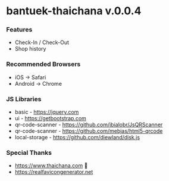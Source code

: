 # bantuek-thaichana v.0.0.4

### Features
* Check-In / Check-Out
* Shop history

### Recommended Browsers
* iOS -> Safari
* Android -> Chrome

### JS Libraries
* basic - https://jquery.com
* ui - https://getbootstrap.com
* qr-code-scanner - https://github.com/jbialobr/JsQRScanner
* qr-code-scanner - https://github.com/mebjas/html5-qrcode
* local-storage - https://github.com/diewland/disk.js

### Special Thanks
* https://www.thaichana.com 🙏
* https://realfavicongenerator.net
